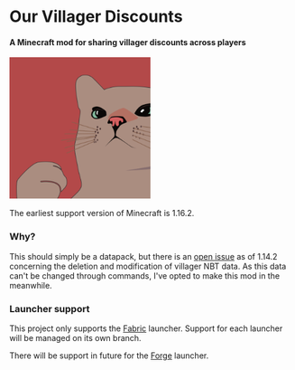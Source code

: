 # Our Villager Discounts

#### A Minecraft mod for sharing villager discounts across players

<img src="assets/icon.png" width="250" height="250" />

The earliest support version of Minecraft is 1.16.2.

### Why?

This should simply be a datapack, but there is an [open
issue](https://bugs.mojang.com/browse/MC-153392) as of 1.14.2 concerning the
deletion and modification of villager NBT data. As this data can't be changed
through commands, I've opted to make this mod in the meanwhile.

### Launcher support

This project only supports the
[Fabric](https://github.com/Gremlite/MinecraftMod-OurVillagerDiscounts/tree/fabric)
launcher. Support for each launcher will be managed on its own branch.

There will be support in future for the
[Forge](https://github.com/Gremlite/MinecraftMod-OurVillagerDiscounts/tree/forge)
launcher.
